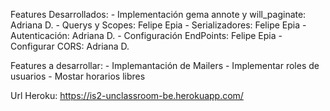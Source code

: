 Features Desarrollados:
    - Implementación gema annote y will_paginate: Adriana D.
    - Querys y Scopes: Felipe Epia
    - Serializadores: Felipe Epia
    - Autenticación: Adriana D.
    - Configuración EndPoints: Felipe Epia
    - Configurar CORS: Adriana D.
    

    
Features a desarrollar:
    - Implemantación de Mailers
    - Implementar roles de usuarios
    - Mostar horarios libres

Url Heroku: https://is2-unclassroom-be.herokuapp.com/